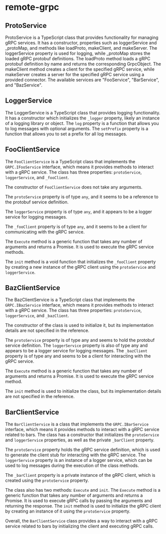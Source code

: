 # remote-grpc

## ProtoService

ProtoService is a TypeScript class that provides functionality for managing gRPC services. It has a constructor, properties such as loggerService and _protoMap, and methods like loadProto, makeClient, and makeServer. The loggerService property is used for logging, while _protoMap stores the loaded gRPC protobuf definitions. The loadProto method loads a gRPC protobuf definition by name and returns the corresponding GrpcObject. The makeClient method creates a client for the specified gRPC service, while makeServer creates a server for the specified gRPC service using a provided connector. The available services are "FooService", "BarService", and "BazService".

## LoggerService

The LoggerService is a TypeScript class that provides logging functionality. It has a constructor which initializes the `_logger` property, likely an instance of a logging library or object. The `log` property is a function that allows you to log messages with optional arguments. The `setPrefix` property is a function that allows you to set a prefix for all log messages.

## FooClientService

The `FooClientService` is a TypeScript class that implements the `GRPC.IFooService` interface, which means it provides methods to interact with a gRPC service. The class has three properties: `protoService`, `loggerService`, and `_fooClient`. 

The constructor of `FooClientService` does not take any arguments.

The `protoService` property is of type `any`, and it seems to be a reference to the protobuf service definition.

The `loggerService` property is of type `any`, and it appears to be a logger service for logging messages.

The `_fooClient` property is of type `any`, and it seems to be a client for communicating with the gRPC service.

The `Execute` method is a generic function that takes any number of arguments and returns a Promise. It is used to execute the gRPC service methods.

The `init` method is a void function that initializes the `_fooClient` property by creating a new instance of the gRPC client using the `protoService` and `loggerService`.

## BazClientService

The BazClientService is a TypeScript class that implements the `GRPC.IBazService` interface, which means it provides methods to interact with a gRPC service. The class has three properties: `protoService`, `loggerService`, and `_bazClient`. 

The constructor of the class is used to initialize it, but its implementation details are not specified in the reference. 

The `protoService` property is of type any and seems to hold the protobuf service definition. The `loggerService` property is also of type any and appears to be a logger service for logging messages. The `_bazClient` property is of type any and seems to be a client for interacting with the gRPC service.

The `Execute` method is a generic function that takes any number of arguments and returns a Promise. It is used to execute the gRPC service method.

The `init` method is used to initialize the class, but its implementation details are not specified in the reference.

## BarClientService

The `BarClientService` is a class that implements the `GRPC.IBarService` interface, which means it provides methods to interact with a gRPC service related to bars. The class has a constructor that initializes the `protoService` and `loggerService` properties, as well as the private `_barClient` property.

The `protoService` property holds the gRPC service definition, which is used to generate the client stub for interacting with the gRPC service. The `loggerService` property is an instance of a logger service, which can be used to log messages during the execution of the class methods.

The `_barClient` property is a private instance of the gRPC client, which is created using the `protoService` property.

The class also has two methods: `Execute` and `init`. The `Execute` method is a generic function that takes any number of arguments and returns a Promise. It is used to execute gRPC calls by passing the arguments and returning the response. The `init` method is used to initialize the gRPC client by creating an instance of it using the `protoService` property.

Overall, the `BarClientService` class provides a way to interact with a gRPC service related to bars by initializing the client and executing gRPC calls.
